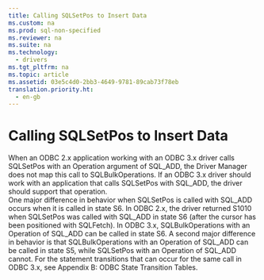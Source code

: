 ```yaml
---
title: Calling SQLSetPos to Insert Data
ms.custom: na
ms.prod: sql-non-specified
ms.reviewer: na
ms.suite: na
ms.technology: 
  - drivers
ms.tgt_pltfrm: na
ms.topic: article
ms.assetid: 03e5c4d0-2bb3-4649-9781-89cab73f78eb
translation.priority.ht: 
  - en-gb
---
```

# Calling SQLSetPos to Insert Data
<?xml version="1.0" encoding="utf-8"?>
<developerReferenceWithoutSyntaxDocument xmlns="http://ddue.schemas.microsoft.com/authoring/2003/5" xmlns:xlink="http://www.w3.org/1999/xlink" xmlns:xsi="http://www.w3.org/2001/XMLSchema-instance" xsi:schemaLocation="http://ddue.schemas.microsoft.com/authoring/2003/5 http://dduestorage.blob.core.windows.net/ddueschema/developer.xsd">
  <introduction>
    <para>When an ODBC 2.<legacyItalic>x</legacyItalic> application working with an ODBC 3<legacyItalic>.x</legacyItalic> driver calls <legacyBold>SQLSetPos</legacyBold> with an <legacyItalic>Operation</legacyItalic> argument of SQL_ADD, the Driver Manager does not map this call to <legacyBold>SQLBulkOperations</legacyBold>. If an ODBC 3<legacyItalic>.x</legacyItalic> driver should work with an application that calls <legacyBold>SQLSetPos</legacyBold> with SQL_ADD, the driver should support that operation.</para>
  </introduction>
  <section>
    <content>
      <para>One major difference in behavior when <legacyBold>SQLSetPos</legacyBold> is called with SQL_ADD occurs when it is called in state S6. In ODBC 2.<legacyItalic>x</legacyItalic>, the driver returned S1010 when <legacyBold>SQLSetPos</legacyBold> was called with SQL_ADD in state S6 (after the cursor has been positioned with <legacyBold>SQLFetch</legacyBold>). In ODBC 3<legacyItalic>.x</legacyItalic>, <legacyBold>SQLBulkOperations</legacyBold> with an <legacyItalic>Operation</legacyItalic> of SQL_ADD can be called in state S6. A second major difference in behavior is that <legacyBold>SQLBulkOperations</legacyBold> with an <legacyItalic>Operation</legacyItalic> of SQL_ADD can be called in state S5, while <legacyBold>SQLSetPos</legacyBold> with an <legacyBold>Operation</legacyBold> of SQL_ADD cannot. For the statement transitions that can occur for the same call in ODBC 3<legacyItalic>.x</legacyItalic>, see <legacyLink xlink:href="15088dbe-896f-4296-b397-02bb3d0ac0fb">Appendix B: ODBC State Transition Tables</legacyLink>.</para>
    </content>
  </section>
  <relatedTopics />
</developerReferenceWithoutSyntaxDocument>